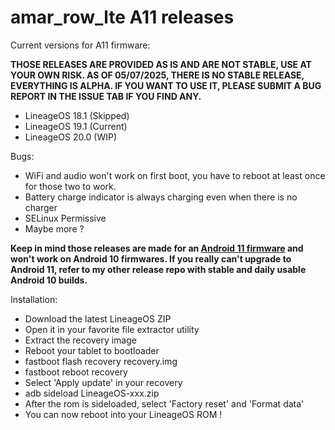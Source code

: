 # amar_row_lte A11 releases

Current versions for A11 firmware:

**THOSE RELEASES ARE PROVIDED AS IS AND ARE NOT STABLE, USE AT YOUR OWN RISK. AS OF 05/07/2025, THERE IS NO STABLE RELEASE, EVERYTHING IS ALPHA. IF YOU WANT TO USE IT, PLEASE SUBMIT A BUG REPORT IN THE ISSUE TAB IF YOU FIND ANY.**

- LineageOS 18.1 (Skipped)
- LineageOS 19.1 (Current)
- LineageOS 20.0 (WIP)

Bugs:

- WiFi and audio won't work on first boot, you have to reboot at least once for those two to work.
- Battery charge indicator is always charging even when there is no charger
- SELinux Permissive
- Maybe more ?

**Keep in mind those releases are made for an [Android 11 firmware](https://mirror.vistaslayer.ovh/Firmwares/amar_row_lte/X306X/Android-11/TB-X306X_S230973_240402_BMP.zip) and won't work on Android 10 firmwares. If you really can't upgrade to Android 11, refer to my other release repo with stable and daily usable Android 10 builds.**

Installation:

- Download the latest LineageOS ZIP
- Open it in your favorite file extractor utility
- Extract the recovery image
- Reboot your tablet to bootloader
- fastboot flash recovery recovery.img
- fastboot reboot recovery
- Select 'Apply update' in your recovery
- adb sideload LineageOS-xxx.zip
- After the rom is sideloaded, select 'Factory reset' and 'Format data'
- You can now reboot into your LineageOS ROM !